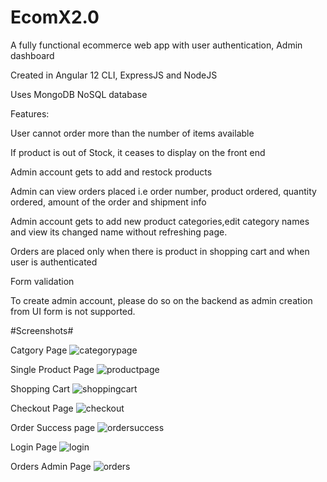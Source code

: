# EcomX2.0

A fully functional ecommerce web app with user authentication, Admin dashboard

Created in Angular 12 CLI, ExpressJS and  NodeJS

Uses MongoDB NoSQL database

Features:

User cannot order more than the number of items available

If product is out of Stock, it ceases to display on the front end

Admin account gets to add and restock products 
  
Admin can view orders placed i.e order number, product ordered, quantity ordered, amount of the order and shipment info
  
Admin account gets to add new product categories,edit category names and view its changed name without refreshing page.
  
Orders are placed only when there is product in shopping cart and when user is authenticated
  
Form validation 
 
To create admin account, please do so on the backend as admin creation from UI form is not supported.
 
#Screenshots#

Catgory Page
![categorypage](https://user-images.githubusercontent.com/32989946/156870088-72b28020-99c4-4438-b86b-945b73537c2c.png)

Single Product Page
![productpage](https://user-images.githubusercontent.com/32989946/156870136-96b79236-6e30-42f1-9e05-590ad3815c1a.png)

Shopping Cart
![shoppingcart](https://user-images.githubusercontent.com/32989946/156870159-8e685e09-9b8f-43bb-aa5e-2046e8396feb.png)

Checkout Page
![checkout](https://user-images.githubusercontent.com/32989946/156870186-a1b12436-d645-45c1-8a56-ff1beb056a83.png)

Order Success page
![ordersuccess](https://user-images.githubusercontent.com/32989946/156870210-68566a7d-66b4-43fe-be4b-3165658fc6a6.png)

Login Page
![login](https://user-images.githubusercontent.com/32989946/156870239-6e1f96c3-e173-44eb-9940-d9b73a1e304c.png)

Orders Admin Page
![orders](https://user-images.githubusercontent.com/32989946/156870260-0ac7b0ec-08f9-4802-a3e5-be3f2be94087.png)



